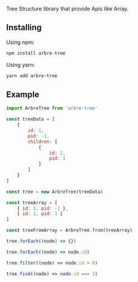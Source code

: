 Tree Structure library that provide Apis like Array.

## Installing
Using npm:
```bash
npm install arbre-tree
```

Using yarn:
```bash
yarn add arbre-tree
```

## Example
```javascript
import ArbreTree from 'arbre-tree'

const treeData = [
    {
        id: 1,
        pid: -1,
        children: [
            {
                id: 2,
                pid: 1
            }
        ]
    }
]

const tree = new ArbreTree(treeData)

const treeArray = [
    { id: 1, pid: -1 },
    { id: 2, pid: 1 }
]

const treeFromArray = ArbreTree.from(treeArray)

tree.forEach((node) => {})

tree.forEach((node) => node.id)

tree.filter((node) => node.id > 0)

tree.find((node) => node.id === 1)
```